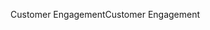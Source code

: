 <span data-ttu-id="687d9-101">Customer Engagement</span><span class="sxs-lookup"><span data-stu-id="687d9-101">Customer Engagement</span></span>